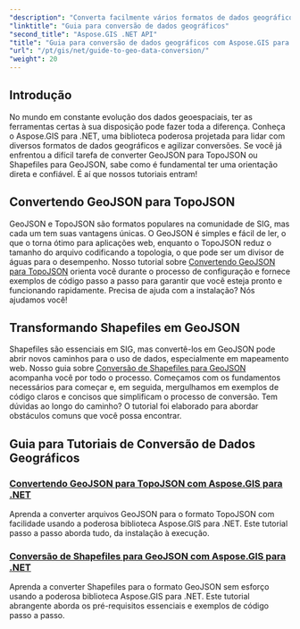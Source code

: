 ```yaml
---
"description": "Converta facilmente vários formatos de dados geográficos com o Aspose.GIS para .NET. Explore nossos tutoriais sobre GeoJSON, TopoJSON e Shapefiles."
"linktitle": "Guia para conversão de dados geográficos"
"second_title": "Aspose.GIS .NET API"
"title": "Guia para conversão de dados geográficos com Aspose.GIS para .NET"
"url": "/pt/gis/net/guide-to-geo-data-conversion/"
"weight": 20
---
```


## Introdução

No mundo em constante evolução dos dados geoespaciais, ter as ferramentas certas à sua disposição pode fazer toda a diferença. Conheça o Aspose.GIS para .NET, uma biblioteca poderosa projetada para lidar com diversos formatos de dados geográficos e agilizar conversões. Se você já enfrentou a difícil tarefa de converter GeoJSON para TopoJSON ou Shapefiles para GeoJSON, sabe como é fundamental ter uma orientação direta e confiável. É aí que nossos tutoriais entram!

## Convertendo GeoJSON para TopoJSON

GeoJSON e TopoJSON são formatos populares na comunidade de SIG, mas cada um tem suas vantagens únicas. O GeoJSON é simples e fácil de ler, o que o torna ótimo para aplicações web, enquanto o TopoJSON reduz o tamanho do arquivo codificando a topologia, o que pode ser um divisor de águas para o desempenho. Nosso tutorial sobre [Convertendo GeoJSON para TopoJSON](./converting-geojson-to-topojson/) orienta você durante o processo de configuração e fornece exemplos de código passo a passo para garantir que você esteja pronto e funcionando rapidamente. Precisa de ajuda com a instalação? Nós ajudamos você!

## Transformando Shapefiles em GeoJSON

Shapefiles são essenciais em SIG, mas convertê-los em GeoJSON pode abrir novos caminhos para o uso de dados, especialmente em mapeamento web. Nosso guia sobre [Conversão de Shapefiles para GeoJSON](./converting-shapefile-to-geojson/) acompanha você por todo o processo. Começamos com os fundamentos necessários para começar e, em seguida, mergulhamos em exemplos de código claros e concisos que simplificam o processo de conversão. Tem dúvidas ao longo do caminho? O tutorial foi elaborado para abordar obstáculos comuns que você possa encontrar.

## Guia para Tutoriais de Conversão de Dados Geográficos
### [Convertendo GeoJSON para TopoJSON com Aspose.GIS para .NET](./converting-geojson-to-topojson/)
Aprenda a converter arquivos GeoJSON para o formato TopoJSON com facilidade usando a poderosa biblioteca Aspose.GIS para .NET. Este tutorial passo a passo aborda tudo, da instalação à execução.
### [Conversão de Shapefiles para GeoJSON com Aspose.GIS para .NET](./converting-shapefile-to-geojson/)
Aprenda a converter Shapefiles para o formato GeoJSON sem esforço usando a poderosa biblioteca Aspose.GIS para .NET. Este tutorial abrangente aborda os pré-requisitos essenciais e exemplos de código passo a passo.